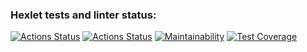 ### Hexlet tests and linter status:
[![Actions Status](https://github.com/Wesrtty/backend-project-lvl2/workflows/hexlet-check/badge.svg)](https://github.com/Wesrtty/backend-project-lvl2/actions)
[![Actions Status](https://github.com/Wesrtty/backend-project-lvl2/actions/workflows/test.yml/badge.svg)](https://github.com/Wesrtty/backend-project-lvl2/actions)
[![Maintainability](https://api.codeclimate.com/v1/badges/d987a0c521c6ee97a574/maintainability)](https://codeclimate.com/github/Wesrtty/backend-project-lvl2/maintainability)
[![Test Coverage](https://api.codeclimate.com/v1/badges/d987a0c521c6ee97a574/test_coverage)](https://codeclimate.com/github/Wesrtty/backend-project-lvl2/test_coverage)
